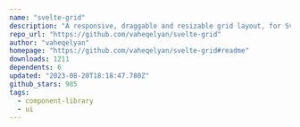 ```yaml
---
name: "svelte-grid"
description: "A responsive, draggable and resizable grid layout, for Svelte."
repo_url: "https://github.com/vaheqelyan/svelte-grid"
author: "vaheqelyan"
homepage: "https://github.com/vaheqelyan/svelte-grid#readme"
downloads: 1211
dependents: 6
updated: "2023-08-20T18:18:47.780Z"
github_stars: 985
tags: 
  - component-library
  - ui
---
```


